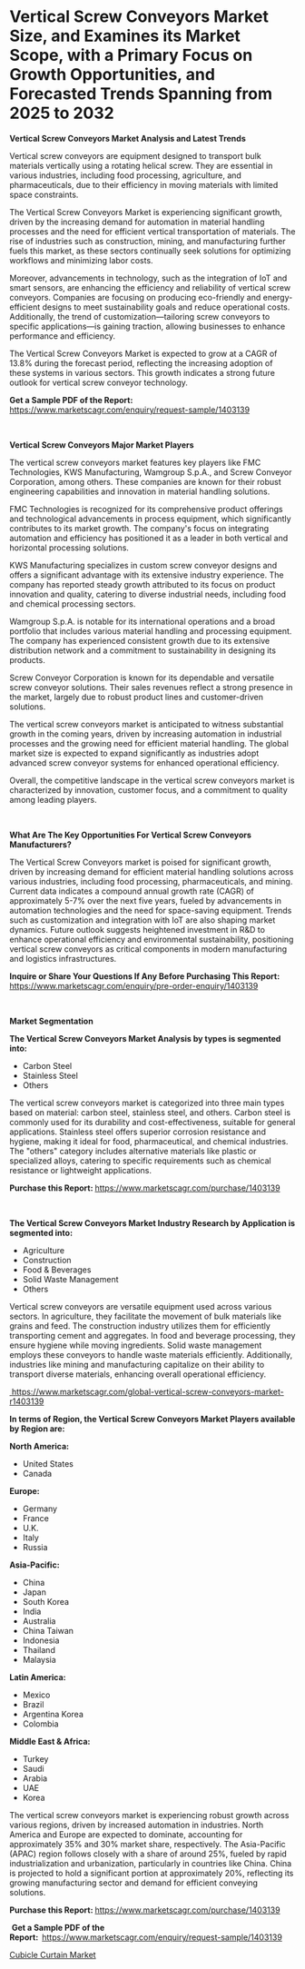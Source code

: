 <p><h1>Vertical Screw Conveyors Market Size, and Examines its Market Scope, with a Primary Focus on Growth Opportunities, and Forecasted Trends Spanning from 2025 to 2032</h1></p><p><strong>Vertical Screw Conveyors Market Analysis and Latest Trends</strong></p>
<p><p>Vertical screw conveyors are equipment designed to transport bulk materials vertically using a rotating helical screw. They are essential in various industries, including food processing, agriculture, and pharmaceuticals, due to their efficiency in moving materials with limited space constraints.</p><p>The Vertical Screw Conveyors Market is experiencing significant growth, driven by the increasing demand for automation in material handling processes and the need for efficient vertical transportation of materials. The rise of industries such as construction, mining, and manufacturing further fuels this market, as these sectors continually seek solutions for optimizing workflows and minimizing labor costs.</p><p>Moreover, advancements in technology, such as the integration of IoT and smart sensors, are enhancing the efficiency and reliability of vertical screw conveyors. Companies are focusing on producing eco-friendly and energy-efficient designs to meet sustainability goals and reduce operational costs. Additionally, the trend of customization—tailoring screw conveyors to specific applications—is gaining traction, allowing businesses to enhance performance and efficiency.</p><p>The Vertical Screw Conveyors Market is expected to grow at a CAGR of 13.8% during the forecast period, reflecting the increasing adoption of these systems in various sectors. This growth indicates a strong future outlook for vertical screw conveyor technology.</p></p>
<p><strong>Get a Sample PDF of the Report:&nbsp;</strong> <a href="https://www.marketscagr.com/enquiry/request-sample/1403139?utm_campaign=3541&utm_medium=2&utm_source=Github&utm_content=ia&utm_term=28032025&utm_id=vertical-screw-conveyors">https://www.marketscagr.com/enquiry/request-sample/1403139</a></p>
<p>&nbsp;</p>
<p><strong>Vertical Screw Conveyors Major Market Players</strong></p>
<p><p>The vertical screw conveyors market features key players like FMC Technologies, KWS Manufacturing, Wamgroup S.p.A., and Screw Conveyor Corporation, among others. These companies are known for their robust engineering capabilities and innovation in material handling solutions.</p><p>FMC Technologies is recognized for its comprehensive product offerings and technological advancements in process equipment, which significantly contributes to its market growth. The company's focus on integrating automation and efficiency has positioned it as a leader in both vertical and horizontal processing solutions.</p><p>KWS Manufacturing specializes in custom screw conveyor designs and offers a significant advantage with its extensive industry experience. The company has reported steady growth attributed to its focus on product innovation and quality, catering to diverse industrial needs, including food and chemical processing sectors.</p><p>Wamgroup S.p.A. is notable for its international operations and a broad portfolio that includes various material handling and processing equipment. The company has experienced consistent growth due to its extensive distribution network and a commitment to sustainability in designing its products.</p><p>Screw Conveyor Corporation is known for its dependable and versatile screw conveyor solutions. Their sales revenues reflect a strong presence in the market, largely due to robust product lines and customer-driven solutions.</p><p>The vertical screw conveyors market is anticipated to witness substantial growth in the coming years, driven by increasing automation in industrial processes and the growing need for efficient material handling. The global market size is expected to expand significantly as industries adopt advanced screw conveyor systems for enhanced operational efficiency.</p><p>Overall, the competitive landscape in the vertical screw conveyors market is characterized by innovation, customer focus, and a commitment to quality among leading players.</p></p>
<p>&nbsp;</p>
<p><strong>What Are The Key Opportunities For Vertical Screw Conveyors Manufacturers?</strong></p>
<p><p>The Vertical Screw Conveyors market is poised for significant growth, driven by increasing demand for efficient material handling solutions across various industries, including food processing, pharmaceuticals, and mining. Current data indicates a compound annual growth rate (CAGR) of approximately 5-7% over the next five years, fueled by advancements in automation technologies and the need for space-saving equipment. Trends such as customization and integration with IoT are also shaping market dynamics. Future outlook suggests heightened investment in R&D to enhance operational efficiency and environmental sustainability, positioning vertical screw conveyors as critical components in modern manufacturing and logistics infrastructures.</p></p>
<p><strong>Inquire or Share Your Questions If Any Before Purchasing This Report:</strong> <a href="https://www.marketscagr.com/enquiry/pre-order-enquiry/1403139?utm_campaign=3541&utm_medium=2&utm_source=Github&utm_content=ia&utm_term=28032025&utm_id=vertical-screw-conveyors">https://www.marketscagr.com/enquiry/pre-order-enquiry/1403139</a></p>
<p>&nbsp;</p>
<p><strong>Market Segmentation</strong></p>
<p><strong>The Vertical Screw Conveyors Market Analysis by types is segmented into:</strong></p>
<p><ul><li>Carbon Steel</li><li>Stainless Steel</li><li>Others</li></ul></p>
<p><p>The vertical screw conveyors market is categorized into three main types based on material: carbon steel, stainless steel, and others. Carbon steel is commonly used for its durability and cost-effectiveness, suitable for general applications. Stainless steel offers superior corrosion resistance and hygiene, making it ideal for food, pharmaceutical, and chemical industries. The "others" category includes alternative materials like plastic or specialized alloys, catering to specific requirements such as chemical resistance or lightweight applications.</p></p>
<p><strong>Purchase this Report:&nbsp;</strong><a href="https://www.marketscagr.com/purchase/1403139?utm_campaign=3541&utm_medium=2&utm_source=Github&utm_content=ia&utm_term=28032025&utm_id=vertical-screw-conveyors">https://www.marketscagr.com/purchase/1403139</a></p>
<p>&nbsp;</p>
<p><strong>The Vertical Screw Conveyors Market Industry Research by Application is segmented into:</strong></p>
<p><ul><li>Agriculture</li><li>Construction</li><li>Food & Beverages</li><li>Solid Waste Management</li><li>Others</li></ul></p>
<p><p>Vertical screw conveyors are versatile equipment used across various sectors. In agriculture, they facilitate the movement of bulk materials like grains and feed. The construction industry utilizes them for efficiently transporting cement and aggregates. In food and beverage processing, they ensure hygiene while moving ingredients. Solid waste management employs these conveyors to handle waste materials efficiently. Additionally, industries like mining and manufacturing capitalize on their ability to transport diverse materials, enhancing overall operational efficiency.</p></p>
<p><a href="https://www.marketscagr.com/global-vertical-screw-conveyors-market-r1403139?utm_campaign=3541&utm_medium=2&utm_source=Github&utm_content=ia&utm_term=28032025&utm_id=vertical-screw-conveyors">&nbsp;https://www.marketscagr.com/global-vertical-screw-conveyors-market-r1403139</a></p>
<p><strong>In terms of Region, the Vertical Screw Conveyors Market Players available by Region are:</strong></p>
<p>
    <p> <strong> North America: </strong>
        <ul>
            <li>United States</li>
            <li>Canada</li>
        </ul>
        </p> 
    <p> <strong> Europe: </strong>
        <ul>
            <li>Germany</li>
            <li>France</li>
            <li>U.K.</li>
            <li>Italy</li>
            <li>Russia</li>
        </ul>
        </p> 
    <p> <strong> Asia-Pacific: </strong>
        <ul>
            <li>China</li>
            <li>Japan</li>
            <li>South Korea</li>
            <li>India</li>
            <li>Australia</li>
            <li>China Taiwan</li>
            <li>Indonesia</li>
            <li>Thailand</li>
            <li>Malaysia</li>
        </ul>
        </p> 
    <p> <strong> Latin America: </strong>
        <ul>
            <li>Mexico</li>
            <li>Brazil</li>
            <li>Argentina Korea</li>
            <li>Colombia</li>
        </ul>
        </p> 
    <p> <strong> Middle East & Africa: </strong>
        <ul>
            <li>Turkey</li>
            <li>Saudi</li>
            <li>Arabia</li>
            <li>UAE</li>
            <li>Korea</li>
        </ul>
    </p>
    </p>
<p><p>The vertical screw conveyors market is experiencing robust growth across various regions, driven by increased automation in industries. North America and Europe are expected to dominate, accounting for approximately 35% and 30% market share, respectively. The Asia-Pacific (APAC) region follows closely with a share of around 25%, fueled by rapid industrialization and urbanization, particularly in countries like China. China is projected to hold a significant portion at approximately 20%, reflecting its growing manufacturing sector and demand for efficient conveying solutions.</p></p>
<p><strong>Purchase this Report: </strong><a href="https://www.marketscagr.com/purchase/1403139?utm_campaign=3541&utm_medium=2&utm_source=Github&utm_content=ia&utm_term=28032025&utm_id=vertical-screw-conveyors">https://www.marketscagr.com/purchase/1403139</a></p>
<p>&nbsp;<strong>Get a Sample PDF of the Report:&nbsp;&nbsp;</strong><a href="https://www.marketscagr.com/enquiry/request-sample/1403139?utm_campaign=3541&utm_medium=2&utm_source=Github&utm_content=ia&utm_term=28032025&utm_id=vertical-screw-conveyors">https://www.marketscagr.com/enquiry/request-sample/1403139</a></p>
<p><strong></strong></p>
<p><p><a href="https://github.com/marteionun0/Market-Research-Report-List-1/blob/main/cubicle-curtain-market.md?utm_campaign=3541&utm_medium=2&utm_source=Github&utm_content=ia&utm_term=28032025&utm_id=vertical-screw-conveyors">Cubicle Curtain Market</a></p></p>
